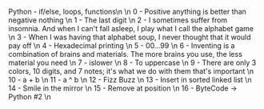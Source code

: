 Python - if/else, loops, functions\n
\n
0 - Positive anything is better than negative nothing \n
1 - The last digit \n
2 - I sometimes suffer from insomnia. And when I can't fall asleep, I play what I call the alphabet game \n
3 - When I was having that alphabet soup, I never thought that it would pay off \n
4 - Hexadecimal printing \n
5 - 00...99 \n
6 - Inventing is a combination of brains and materials. The more brains you use, the less material you need \n
7 - islower \n
8 - To uppercase \n
9 - There are only 3 colors, 10 digits, and 7 notes; it's what we do with them that's important \n
10 - a + b \n
11 - a ^ b \n
12 - Fizz Buzz \n
13 - Insert in sorted linked list \n
14 - Smile in the mirror \n
15 - Remove at position \n
16 - ByteCode -> Python #2 \n
